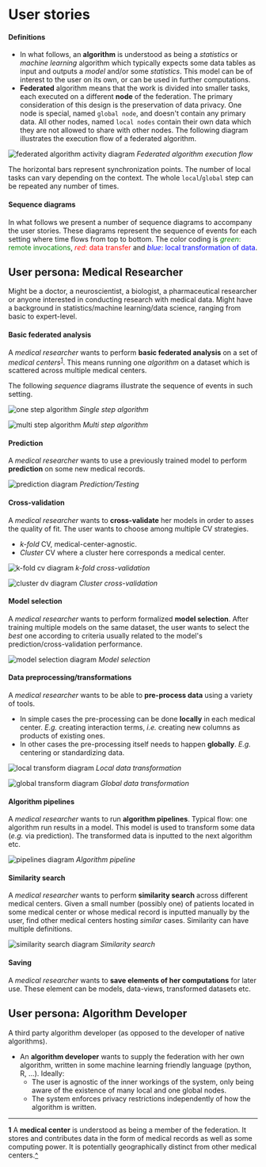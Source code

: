 # User stories

#### Definitions
* In what follows, an **algorithm** is understood as being a *statistics* or
  *machine learning* algorithm which typically expects some data tables as
  input and outputs a *model* and/or some *statistics*. This model can be of
  interest to the user on its own, or can be used in further computations.
* **Federated** algorithm means that the work is divided into smaller tasks,
  each executed on a different **node** of the federation. The primary
  consideration of this design is the preservation of data privacy. One node is
  special, named `global node`, and doesn't contain any primary data. All other
  nodes, named `local nodes` contain their own data which they are not allowed
  to share with other nodes. The following diagram illustrates the execution flow
  of a federated algorithm.

![federated algorithm activity diagram](federated-algorithm.png)
*Federated algorithm execution flow*

The horizontal bars represent synchronization points. The number of local tasks
can vary depending on the context. The whole `local`/`global` step can be
repeated any number of times.

#### Sequence diagrams
In what follows we present a number of sequence diagrams to accompany the user
stories. These diagrams represent the sequence of events for each setting where
time flows from top to bottom. The color coding is 
<span style="color:green">*green*: remote invocations</span>, 
<span style="color:red">*red*: data transfer</span> and 
<span style="color:blue">*blue*: local transformation of data</span>.

## User persona: Medical Researcher
Might be a doctor, a neuroscientist, a biologist, a pharmaceutical researcher or
anyone interested in conducting research with medical data.  Might have a
background in statistics/machine learning/data science, ranging from basic to
expert-level.

#### Basic federated analysis
A *medical researcher* wants to perform **basic federated analysis** on a set of
*medical centers*<sup id="a1">[1](#f1)</sup>. This means running one *algorithm*
on a dataset which is scattered across multiple medical centers.  

The following *sequence* diagrams illustrate the sequence of events in such
setting. 

![one step algorithm](1-onestep.png)
*Single step algorithm*

![multi step algorithm](2-multistep.png)
*Multi step algorithm*
  
#### Prediction
A *medical researcher* wants to use a previously trained model to perform
**prediction** on some new medical records.
  
![prediction diagram](5-predict.png)
*Prediction/Testing*

#### Cross-validation
A *medical researcher* wants to **cross-validate** her models in order to asses
the quality of fit. The user wants to choose among multiple CV strategies.
  * *k-fold* CV, medical-center-agnostic.
  * *Cluster* CV where a cluster here corresponds a medical center.

![k-fold cv diagram](7-cvkfold.png)
*k-fold cross-validation*

![cluster dv diagram](8-cvcluster.png)
*Cluster cross-validation*
    
#### Model selection
A *medical researcher* wants to perform formalized **model selection**. After
training multiple models on the same dataset, the user wants to select the
*best* one according to criteria usually related to the model's
prediction/cross-validation performance.

![model selection diagram](9-model-selection.png)
*Model selection*
  
#### Data preprocessing/transformations
A *medical researcher* wants to be able to **pre-process data** using a variety
of tools. 
 * In simple cases the pre-processing can be done **locally** in each
   medical center. *E.g.* creating interaction terms, *i.e.* creating new columns
   as products of existing ones.
 * In other cases the pre-processing itself needs to happen **globally**.
   *E.g.* centering or standardizing data.

![local transform diagram](3-transformation-local.png)
*Local data transformation*

![global transform diagram](4-transformation-global.png)
*Global data transformation*

#### Algorithm pipelines
A *medical researcher* wants to run **algorithm pipelines**. Typical flow: one
algorithm run results in a model. This model is used to transform some data
(*e.g.* via prediction). The transformed data is inputted to the next algorithm
etc.

![pipelines diagram](6-pipeline.png)
*Algorithm pipeline*

#### Similarity search
A *medical researcher* wants to perform **similarity search** across different
medical centers. Given a small number (possibly one) of patients located in some
medical center or whose medical record is inputted manually by the user, find
other medical centers hosting *similar* cases. Similarity can have multiple
definitions.

![similarity search diagram](10-similarity.png)
*Similarity search*
  
#### Saving
A *medical researcher* wants to **save elements of her computations** for later
use. These element can be models, data-views, transformed datasets etc.

## User persona: Algorithm Developer
A third party algorithm developer (as opposed to the developer of native
algorithms).

* An **algorithm developer** wants to supply the federation with her own
  algorithm, written in some machine learning friendly language (python, R,
  ...). Ideally:
    * The user is agnostic of the inner workings of the system, only being aware of
      the existence of many local and one global nodes.
    * The system enforces privacy restrictions independently of how the
      algorithm is written.

---
<b id="f1">1</b> A **medical center** is understood as being a member of the
federation. It stores and contributes data in the form of medical records as
well as some computing power. It is potentially geographically distinct from
other medical centers.[^](#a1) 
